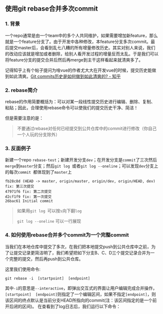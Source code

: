 ## 使用git rebase合并多次commit

### 1. 背景

一个repo通常是由一个team中的多个人共同维护，如果需要增加新feature，那么就是一个feature分支了。由于开发中各种修改，本feature分支多次commit。最后提交master后，会看到乱七八糟的所有增量修改历史。其实对别人来说，我们的改动应该就是增加或者删除，给别人看开发过程的增量反而太乱。于是我们可以将feature分支的提交合并后然后再merge到主干这样看起来就清爽多了。


记得知乎上有个帖子提问为啥vue的作者尤大大在开发vue的时候，提交历史能做到如此清爽。[Git commits历史是如何做到如此清爽的? - 知乎](https://www.zhihu.com/question/61283395)


### 2. rebase简介

rebase的作用简要概括为：可以对某一段线性提交历史进行编辑、删除、复制、粘贴；因此，合理使用rebase命令可以使我们的提交历史干净、简洁！

但是需要注意的是：
> 不要通过rebase对任何已经提交到公共仓库中的commit进行修改（你自己一个人玩的分支除外）


### 3. 反面例子

新建一个repo `rebase-test`；新建开发分支`dev`；在开发分支是`commit`了三次然后`merge`到`master`分支；然后`git log `或者`git log --oneline`；可以发现`dev`分支上的每次`commit `都体现到了`master`上

```
fb28c8d (HEAD -> master, origin/master, origin/dev, origin/HEAD, dev) fix: 第三次提交
47971f6 fix: 第二次提交
d2cf1f9 fix: 第一次提交
26bac61 Initial commit

```

> 如果用`git log `可以按`s`向下翻`log`
> 
> `git log --oneline` 可以一行展现


### 4. 如何使用rebase合并多个commit为一个完整commit

当我们在本地仓库中提交了多次，在我们把本地提交push到公共仓库中之前，为了让提交记录更简洁明了，我们希望把如下分支B、C、D三个提交记录合并为一个完整的提交，然后再push到公共仓库。



这里我们使用命令:

```javascript
git rebase -i  [startpoint]  [endpoint]

```

其中`-i`的意思是`--interactive`，即弹出交互式的界面让用户编辑完成合并操作，`[startpoint]  [endpoint]`则指定了一个编辑区间，如果不指定`[endpoint]`，则该区间的终点默认是当前分支HEAD所指向的commit(注：该区间指定的是一个前开后闭的区间)。
在查看到了log日志后，我们运行以下命令：

















